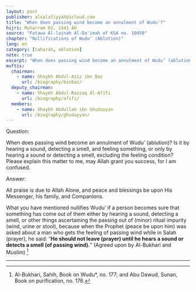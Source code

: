 ```yaml
---
layout: post
publisher: alsalafiyyah@icloud.com
title: "When does passing wind become an annulment of Wudu'?"
hijri: Muharram 02, 1441 AH
source: "Fatawa Al-lajnah Al-Da'imah of KSA no. 10450"
chapter: "Nullifications of Wudu' (Ablution)"
lang: en
category: [taharah, ablution]
note: true
excerpt: "When does passing wind become an annulment of Wudu’ (ablution)? Is it by hearing a sound, detecting a smell, and feeling something, or only by hearing a sound or detecting a smell, excluding the feeling condition? Please explain this matter to me, may Allah grant you success, for I am confused."
muftis:
  chairman: 
    - name: Shaykh Abdul-Aziz ibn Baz
      url: /biography/binbaz/
  deputy_chairman: 
    - name: Shaykh Abdul-Razzaq Al-Afifi
      url: /biography/afifi/
  members: 
    - name: Shaykh Abdullah ibn Ghudayyan
      url: /biography/ghudayyan/
---
```


Question: 

When does passing wind become an annulment of Wudu’ (ablution)? Is it by hearing a sound, detecting a smell, and feeling something, or only by hearing a sound or detecting a smell, excluding the feeling condition? Please explain this matter to me, may Allah grant you success, for I am confused. 

Answer: 

All praise is due to Allah Alone, and peace and blessings be upon His Messenger, his family, and Companions.

What you have mentioned nullifies Wudu’ if a person becomes sure that something has come out of them either by hearing a sound, detecting a smell, or other things ascertaining the passing out of (minor) ritual impurity (wind, urine or stool), because when the Prophet (peace be upon him) was asked about a man who gets the feeling of passing wind while in Salah (prayer), he said: “**He should not leave (prayer) until he hears a sound or detects a smell (of passing wind).**” (Agreed upon by Al-Bukhari and Muslim) [^1]

---

[^1]: Al-Bukhari, Sahih, Book on Wudu*, no. 177; and Abu Dawud, Sunan, Book on purification, no. 176.
